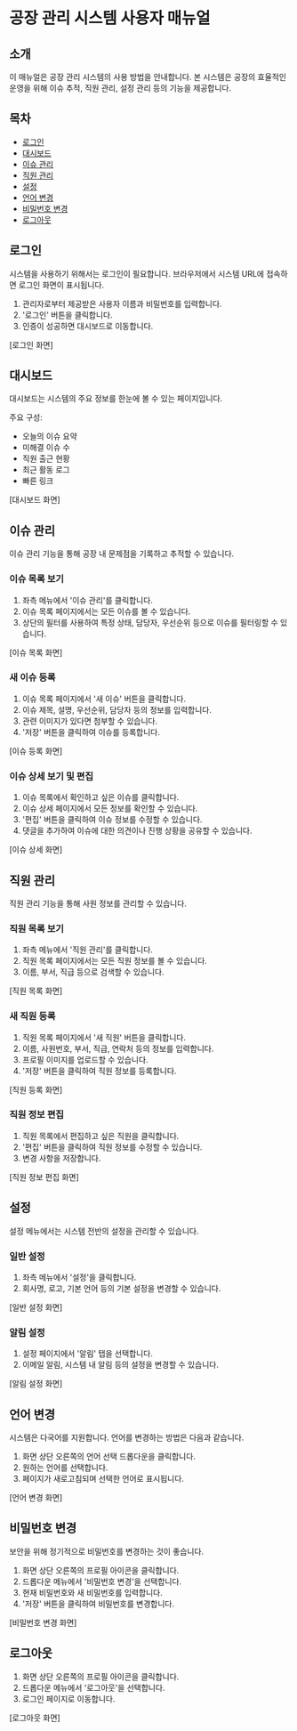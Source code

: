 # 공장 관리 시스템 사용자 매뉴얼

## 소개

이 매뉴얼은 공장 관리 시스템의 사용 방법을 안내합니다. 본 시스템은 공장의 효율적인 운영을 위해 이슈 추적, 직원 관리, 설정 관리 등의 기능을 제공합니다.

## 목차

- [로그인](#로그인)
- [대시보드](#대시보드)
- [이슈 관리](#이슈-관리)
- [직원 관리](#직원-관리)
- [설정](#설정)
- [언어 변경](#언어-변경)
- [비밀번호 변경](#비밀번호-변경)
- [로그아웃](#로그아웃)

## 로그인

시스템을 사용하기 위해서는 로그인이 필요합니다. 브라우저에서 시스템 URL에 접속하면 로그인 화면이 표시됩니다.

1. 관리자로부터 제공받은 사용자 이름과 비밀번호를 입력합니다.
2. '로그인' 버튼을 클릭합니다.
3. 인증이 성공하면 대시보드로 이동합니다.

[로그인 화면]

## 대시보드

대시보드는 시스템의 주요 정보를 한눈에 볼 수 있는 페이지입니다.

주요 구성:
- 오늘의 이슈 요약
- 미해결 이슈 수
- 직원 출근 현황
- 최근 활동 로그
- 빠른 링크

[대시보드 화면]

## 이슈 관리

이슈 관리 기능을 통해 공장 내 문제점을 기록하고 추적할 수 있습니다.

### 이슈 목록 보기

1. 좌측 메뉴에서 '이슈 관리'를 클릭합니다.
2. 이슈 목록 페이지에서는 모든 이슈를 볼 수 있습니다.
3. 상단의 필터를 사용하여 특정 상태, 담당자, 우선순위 등으로 이슈를 필터링할 수 있습니다.

[이슈 목록 화면]

### 새 이슈 등록

1. 이슈 목록 페이지에서 '새 이슈' 버튼을 클릭합니다.
2. 이슈 제목, 설명, 우선순위, 담당자 등의 정보를 입력합니다.
3. 관련 이미지가 있다면 첨부할 수 있습니다.
4. '저장' 버튼을 클릭하여 이슈를 등록합니다.

[이슈 등록 화면]

### 이슈 상세 보기 및 편집

1. 이슈 목록에서 확인하고 싶은 이슈를 클릭합니다.
2. 이슈 상세 페이지에서 모든 정보를 확인할 수 있습니다.
3. '편집' 버튼을 클릭하여 이슈 정보를 수정할 수 있습니다.
4. 댓글을 추가하여 이슈에 대한 의견이나 진행 상황을 공유할 수 있습니다.

[이슈 상세 화면]

## 직원 관리

직원 관리 기능을 통해 사원 정보를 관리할 수 있습니다.

### 직원 목록 보기

1. 좌측 메뉴에서 '직원 관리'를 클릭합니다.
2. 직원 목록 페이지에서는 모든 직원 정보를 볼 수 있습니다.
3. 이름, 부서, 직급 등으로 검색할 수 있습니다.

[직원 목록 화면]

### 새 직원 등록

1. 직원 목록 페이지에서 '새 직원' 버튼을 클릭합니다.
2. 이름, 사원번호, 부서, 직급, 연락처 등의 정보를 입력합니다.
3. 프로필 이미지를 업로드할 수 있습니다.
4. '저장' 버튼을 클릭하여 직원 정보를 등록합니다.

[직원 등록 화면]

### 직원 정보 편집

1. 직원 목록에서 편집하고 싶은 직원을 클릭합니다.
2. '편집' 버튼을 클릭하여 직원 정보를 수정할 수 있습니다.
3. 변경 사항을 저장합니다.

[직원 정보 편집 화면]

## 설정

설정 메뉴에서는 시스템 전반의 설정을 관리할 수 있습니다.

### 일반 설정

1. 좌측 메뉴에서 '설정'을 클릭합니다.
2. 회사명, 로고, 기본 언어 등의 기본 설정을 변경할 수 있습니다.

[일반 설정 화면]

### 알림 설정

1. 설정 페이지에서 '알림' 탭을 선택합니다.
2. 이메일 알림, 시스템 내 알림 등의 설정을 변경할 수 있습니다.

[알림 설정 화면]

## 언어 변경

시스템은 다국어를 지원합니다. 언어를 변경하는 방법은 다음과 같습니다.

1. 화면 상단 오른쪽의 언어 선택 드롭다운을 클릭합니다.
2. 원하는 언어를 선택합니다.
3. 페이지가 새로고침되며 선택한 언어로 표시됩니다.

[언어 변경 화면]

## 비밀번호 변경

보안을 위해 정기적으로 비밀번호를 변경하는 것이 좋습니다.

1. 화면 상단 오른쪽의 프로필 아이콘을 클릭합니다.
2. 드롭다운 메뉴에서 '비밀번호 변경'을 선택합니다.
3. 현재 비밀번호와 새 비밀번호를 입력합니다.
4. '저장' 버튼을 클릭하여 비밀번호를 변경합니다.

[비밀번호 변경 화면]

## 로그아웃

1. 화면 상단 오른쪽의 프로필 아이콘을 클릭합니다.
2. 드롭다운 메뉴에서 '로그아웃'을 선택합니다.
3. 로그인 페이지로 이동합니다.

[로그아웃 화면] 